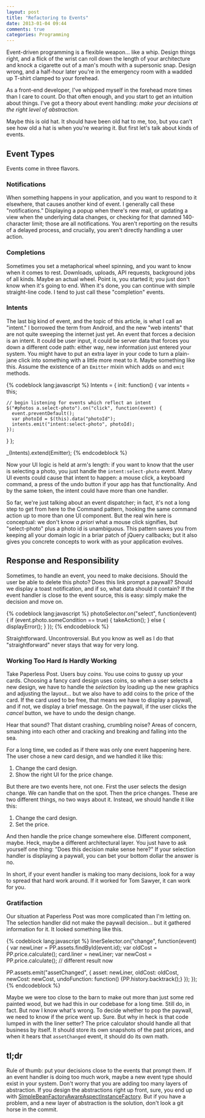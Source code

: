 ```yaml
---
layout: post
title: "Refactoring to Events"
date: 2013-01-04 09:44
comments: true
categories: Programming
---
```



Event-driven programming is a flexible weapon... like a whip. Design things
right, and a flick of the wrist can roll down the length of your architecture
and knock a cigarette out of a man's mouth with a supersonic snap. Design wrong,
and a half-hour later you're in the emergency room with a wadded up T-shirt
clamped to your forehead.

As a front-end developer, I've whipped myself in the forehead more times than I
care to count. Do that often enough, and you start to get an intuition about
things. I've got a theory about event handling: _make your decisions at the
right level of abstraction._

Maybe this is old hat. It should have been old hat to me, too, but you can't see
how old a hat is when you're wearing it. But first let's talk about kinds of
events.

<!-- more -->

## Event Types

Events come in three flavors.

### Notifications

When something happens in your application, and you want to respond to it
elsewhere, that causes another kind of event. I generally call these
"notifications." Displaying a popup when there's new mail, or updating a view
when the underlying data changes, or checking for that damned 140-character
limit; those are all notifications. You aren't reporting on the results of a
delayed process, and crucially, you aren't directly handling a user action.

### Completions

Sometimes you set a metaphorical wheel spinning, and you want to know when it
comes to rest. Downloads, uploads, API requests, background jobs of all kinds.
Maybe an actual wheel. Point is, you started it; you just don't know when it's
going to end. When it's done, you can continue with simple straight-line code. I
tend to just call these "completion" events.

### Intents

The last big kind of event, and the topic of this article, is what I call an
"intent." I borrowed the term from Android, and the new "web intents" that are
not quite sweeping the internet just yet. An event that forces a decision is an
intent. It could be user input, it could be server data that forces you down a
different code path: either way, new information just entered your system. You
might have to put an extra layer in your code to turn a plain-jane click into
something with a little more meat to it. Maybe something like this. Assume the
existence of an `Emitter` mixin which adds `on` and `emit` methods.

{% codeblock lang:javascript %}
Intents = {
  init: function() {
    var intents = this;

    // begin listening for events which reflect an intent
    $("#photos a.select-photo").on("click", function(event) {
      event.preventDefault();
      var photoId = $(this).data("photoId");
      intents.emit("intent:select-photo", photoId);
    });
  }
};

_(Intents).extend(Emitter);
{% endcodeblock %}

Now your UI logic is held at arm's length: if you want to know that the user is
selecting a photo, you just handle the `intent:select-photo` event. Many UI
events could cause that intent to happen: a mouse click, a keyboard command, a
press of the undo button if your app has that functionality. And by the same
token, the intent could have more than one handler.

So far, we're just talking about an event dispatcher; in fact, it's not a long
step to get from here to the Command pattern, hooking the same command action up
to more than one UI component. But the real win here is conceptual: we don't
know _a priori_ what a mouse click signifies, but "select-photo" plus a photo id
is unambiguous. This pattern saves you from keeping all your domain logic in a
briar patch of jQuery callbacks; but it also gives you concrete concepts to work
with as your application evolves.

## Response and Responsibility

Sometimes, to handle an event, you need to make decisions. Should the user be
able to delete this photo? Does this link prompt a paywall? Should we display a
toast notification, and if so, what data should it contain? If the event handler
is close to the event source, this is easy: simply make the decision and move
on.

{% codeblock lang:javascript %}
photoSelector.on("select", function(event) {
  if (event.photo.someCondition == true) {
    takeAction();
  } else {
    displayError();
  }
});
{% endcodeblock %}

Straightforward. Uncontroversial. But you know as well as I do that
"straightforward" never stays that way for very long.

### Working Too Hard _Is_ Hardly Working

Take Paperless Post. Users buy _coins_. You use coins to gussy up your cards.
Choosing a fancy card design uses coins, so when a user selects a new design, we
have to handle the _selection_ by loading up the new graphics and adjusting the
layout... but we also have to add coins to the price of the card. If the card
used to be free, that means we have to display a paywall, and if not, we display
a brief message. On the paywall, if the user clicks the _cancel_ button, we have
to undo the design change.

Hear that sound? That distant crashing, crumbling noise? Areas of concern,
smashing into each other and cracking and breaking and falling into the sea.

For a long time, we coded as if there was only one event happening here. The
user chose a new card design, and we handled it like this:

1. Change the card design.
1. Show the right UI for the price change.

But there are two events here, not one. First the user selects the design
change. We can handle that on the spot. Then the price changes. These are two
different things, no two ways about it. Instead, we should handle it like this:

1. Change the card design.
1. Set the price.

And then handle the price change somewhere else. Different component, maybe.
Heck, maybe a different architectural layer. You just have to ask yourself one
thing: "Does this decision make sense here?" If your selection handler is
displaying a paywall, you can bet your bottom dollar the answer is no.

In short, if your event handler is making too many decisions, look for a way to
spread that hard work around. If it worked for Tom Sawyer, it can work for you.

### Gratifaction

Our situation at Paperless Post was more complicated than I'm letting on. The
selection handler did not make the paywall decision... but it gathered
information for it. It looked something like this.

{% codeblock lang:javascript %}
linerSelector.on("change", function(event) {
  var newLiner = PP.assets.findById(event.id);
  var oldCost = PP.price.calculate();
  card.liner = newLiner;
  var newCost = PP.price.calculate(); // different result now

  PP.assets.emit("assetChanged", {
    asset: newLiner,
    oldCost: oldCost,
    newCost: newCost,
    undoFunction: function() {PP.history.backtrack();}
  });
});
{% endcodeblock %}

Maybe we were too close to the barn to make out more than just some red painted
wood, but we had this in our codebase for a long time. Still do, in fact. But
now I know what's wrong. To decide whether to pop the paywall, we need to know
if the price went up. Sure. But why in heck is that code lumped in with the
liner setter? The price calculator should handle all that business by itself. It
should store its own snapshots of the past prices, and when it hears that
`assetChanged` event, it should do its own math.

## tl;dr

Rule of thumb: put your decisions close to the events that prompt them. If an
event handler is doing too much work, maybe a new event type should exist in
your system. Don't worry that you are adding too many layers of abstraction. If
you design the abstractions right up front, sure, you end up with
[SimpleBeanFactoryAwareAspectInstanceFactory](http://static.springsource.org/spring/docs/2.5.x/api/org/springframework/aop/config/SimpleBeanFactoryAwareAspectInstanceFactory.html).
But if you have a problem, and a new layer of abstraction is the solution, don't
look a git horse in the commit.

